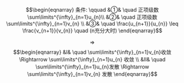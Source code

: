 $$\begin{eqnarray}
条件: \qquad 
&①& \quad 正项级数 \sum\limits^{\infty}_{n=1}u_{n}\\
&②& \quad 正项级数 \sum\limits^{\infty}_{n=1}v_{n} \\
&③& \quad \frac{u_{n+1}}{u_{n}} \leq \frac{v_{n+1}}{v_{n}} \quad (n充分大时)
\end{eqnarray}$$

$$\Rightarrow$$
$$\begin{eqnarray}
&Ⅰ& \quad \sum\limits^{\infty}_{n=1}v_{n}收敛 \Rightarrow \sum\limits^{\infty}_{n=1}u_{n} 收敛 \\
&Ⅱ& \quad \sum\limits^{\infty}_{n=1}u_{n}发散 \Rightarrow \sum\limits^{\infty}_{n=1}v_{n} 发散
\end{eqnarray}$$